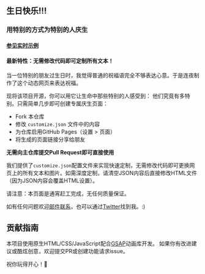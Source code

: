 ## 生日快乐!!!

### 用特别的方式为特别的人庆生

#### [参见实时示例](https://faahim.github.io/happy-birthday/)

#### 最新特性：无需修改代码即可定制所有文本！

当一位特别的朋友过生日时，我觉得普通的祝福语完全不够表达心意。于是连夜制作了这个动态网页来表达祝福。

现将该项目开源，你可以用它让生命中那些特别的人感受到：
他们究竟有多特别。只需简单几步即可创建专属庆生页面：

* Fork 本仓库
* 修改 `customize.json` 文件中的内容
* 为仓库启用GitHub Pages（设置 > 页面）
* 将生成的页面链接分享给朋友

**无需向主仓库提交Pull Request即可直接使用**

我们提供了`customize.json`配置文件来实现快速定制，无需修改代码即可更换网页上的所有文本和图片。如需深度定制，请清空JSON内容后直接修改HTML文件（因为JSON内容会覆盖HTML设置）。

请注意：本页面是通宵赶工完成，无任何质量保证。

如有任何问题欢迎[邮件联系](mailto:afiur.fahim@gmail.com)，也可以通过[Twitter](https://twitter.com/faahim01)找到我。:)


## 贡献指南

本项目使用原生HTML/CSS/JavaScript配合[GSAP](https://greensock.com/gsap)动画库开发。
如果你有改进建议或酷炫创意，欢迎提交PR或创建功能请求issue。

祝你玩得开心！🎉
